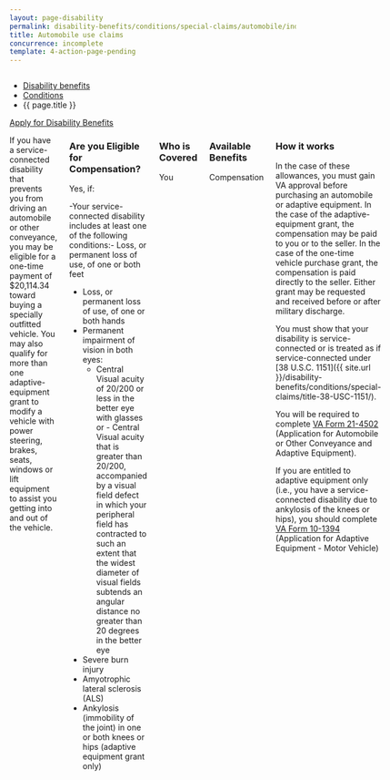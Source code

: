 ```yaml
---
layout: page-disability
permalink: disability-benefits/conditions/special-claims/automobile/index.html
title: Automobile use claims
concurrence: incomplete
template: 4-action-page-pending
---
```


<div class="splash" markdown="0">
<div class="row" markdown="0">
<div class="small-12 columns" markdown="0">

<ul class="breadcrumbs" role="menubar" aria-label="Primary">
<li class="parent"><a href="{{ site.url }}/disability-benefits/">Disability benefits</a></li>
<li class="parent"><a href="{{ site.url }}/disability-benefits/conditions/">Conditions</a></li>
<li class="active">{{ page.title }}</li>
</ul>

</div>
</div>
</div>

<div class="main" role="main" markdown="0">
<div class="action-bar">
  <div class="row">
    <div class="small-12 columns">
      <a class="usa-button-primary" href="{{ site.url}}/disability-benefits/get/">Apply for Disability Benefits</a>
    </div>
  </div>  
</div>

<div class="section one" markdown="0">
<div class="primary" markdown="0">
<div class="row" markdown="0">
<div class="small-12 columns" markdown="1">

If you have a service-connected disability that prevents you from driving an automobile or other conveyance, you may be eligible for a one-time payment of $20,114.34 toward buying a specially outfitted vehicle. You may also qualify for more than one adaptive-equipment grant to modify a vehicle with power steering, brakes, seats, windows or lift equipment to assist you getting into and out of the vehicle.

<div class="call-out" markdown="1">

### Are you Eligible for Compensation?

Yes, if:

-Your service-connected disability includes at least one of the following conditions:- Loss, or permanent loss of use, of one or both feet
- Loss, or permanent loss of use, of one or both hands
- Permanent impairment of vision in both eyes:
   - Central Visual acuity of 20/200 or less in the better eye with glasses or  - Central Visual acuity that is greater than 20/200, accompanied by a visual field defect in which your peripheral field has contracted to such an extent that the widest diameter of visual fields subtends an angular distance no greater than 20 degrees in the better eye
- Severe burn injury
- Amyotrophic lateral sclerosis (ALS)
- Ankylosis (immobility of the joint) in one or both knees or hips (adaptive equipment grant only)

</div>

<div class="call-out" markdown="1">

### Who is Covered

You

</div>

<div class="call-out" markdown="1">

### Available Benefits

Compensation

</div>

<div class="call-out" markdown="1">

### How it works

In the case of these allowances, you must gain VA approval before purchasing an automobile or adaptive equipment. In the case of the adaptive-equipment grant, the compensation may be paid to you or to the seller. In the case of the one-time vehicle purchase grant, the compensation is paid directly to the seller. Either grant may be requested and received before or after military discharge.

You must show that your disability is service-connected or is treated as if service-connected under [38 U.S.C. 1151]({{ site.url }}/disability-benefits/conditions/special-claims/title-38-USC-1151/).

You will be required to complete [VA Form 21-4502](http://www.vba.va.gov/pubs/forms/VBA-21-4502-ARE.pdf) (Application for Automobile or Other Conveyance and Adaptive Equipment).

If you are entitled to adaptive equipment only (i.e., you have a service-connected disability due to ankylosis of the knees or hips), you should complete [VA Form 10-1394](http://www.va.gov/vaforms/medical/pdf/10-1394-fill.pdf) (Application for Adaptive Equipment - Motor Vehicle)

</div>

</div>
</div>
</div>


</div>
